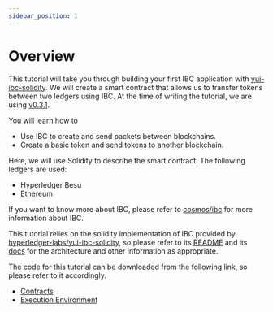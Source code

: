```yaml
---
sidebar_position: 1
---
```


# Overview

This tutorial will take you through building your first IBC application with
[yui-ibc-solidity](https://github.com/hyperledger-labs/yui-ibc-solidity).
We will create a smart contract that allows us to transfer tokens between two ledgers using IBC.
At the time of writing the tutorial, we are using
[v0.3.1](https://github.com/hyperledger-labs/yui-ibc-solidity/tree/v0.3.1).


You will learn how to
- Use IBC to create and send packets between blockchains.
- Create a basic token and send tokens to another blockchain.

Here, we will use Solidity to describe the smart contract.
The following ledgers are used:
- Hyperledger Besu
- Ethereum

If you want to know more about IBC, please refer to
[cosmos/ibc](https://github.com/cosmos/ibc)
for more information about IBC.

This tutorial relies on the solidity implementation of IBC provided by
[hyperledger-labs/yui-ibc-solidity](https://github.com/hyperledger-labs/yui-ibc-solidity),
so please refer to its
[README](https://github.com/hyperledger-labs/yui-ibc-solidity#readme)
and its
[docs](https://github.com/hyperledger-labs/yui-ibc-solidity/tree/main/docs)
for the architecture and other information as appropriate.

The code for this tutorial can be downloaded from the following link, so please refer to it accordingly.
- [Contracts](https://github.com/hyperledger-labs/yui-docs/tree/main/contracts/minitoken/solidity)
- [Execution Environment](https://github.com/hyperledger-labs/yui-docs/tree/main/samples/minitoken-besu-ethereum)
